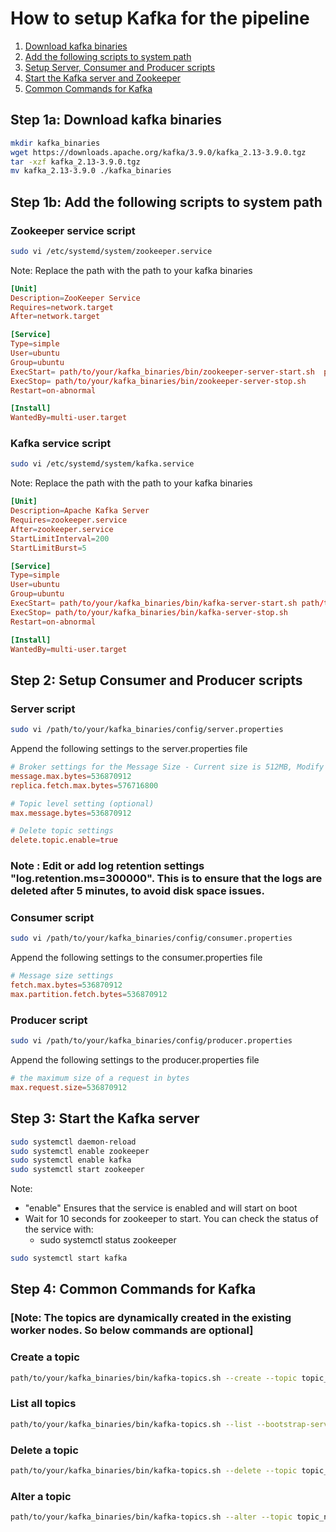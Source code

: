 # How to setup Kafka for the pipeline

1. [Download kafka binaries](#Step-1a-Download-kafka-binaries)
2. [Add the following scripts to system path](#Step-1b-Add-the-following-scripts-to-system-path)
3. [Setup Server, Consumer and Producer scripts](#Step-2-Setup-Server-Consumer-and-Producer-scripts)
4. [Start the Kafka server and Zookeeper](#Step-3-Start-the-Kafka-server-and-Zookeeper)
5. [Common Commands for Kafka](#Step-4-Common-Commands-for-Kafka)

## Step 1a: Download kafka binaries

```bash
mkdir kafka_binaries
wget https://downloads.apache.org/kafka/3.9.0/kafka_2.13-3.9.0.tgz
tar -xzf kafka_2.13-3.9.0.tgz
mv kafka_2.13-3.9.0 ./kafka_binaries
```

## Step 1b: Add the following scripts to system path

### Zookeeper service script
```bash
sudo vi /etc/systemd/system/zookeeper.service
```

Note: Replace the path with the path to your kafka binaries
```conf
[Unit]
Description=ZooKeeper Service
Requires=network.target
After=network.target

[Service]
Type=simple
User=ubuntu
Group=ubuntu
ExecStart= path/to/your/kafka_binaries/bin/zookeeper-server-start.sh  path/to/your/kafka_binaries/config/zookeeper.properties
ExecStop= path/to/your/kafka_binaries/bin/zookeeper-server-stop.sh
Restart=on-abnormal

[Install]
WantedBy=multi-user.target
```

### Kafka service script
```bash
sudo vi /etc/systemd/system/kafka.service
```
Note: Replace the path with the path to your kafka binaries
```conf
[Unit]
Description=Apache Kafka Server
Requires=zookeeper.service
After=zookeeper.service
StartLimitInterval=200
StartLimitBurst=5

[Service]
Type=simple
User=ubuntu
Group=ubuntu
ExecStart= path/to/your/kafka_binaries/bin/kafka-server-start.sh path/to/your/kafka_binaries/config/server.properties
ExecStop= path/to/your/kafka_binaries/bin/kafka-server-stop.sh
Restart=on-abnormal

[Install]
WantedBy=multi-user.target
```

## Step 2: Setup Consumer and Producer scripts

### Server script

```bash
sudo vi /path/to/your/kafka_binaries/config/server.properties
```

Append the following settings to the server.properties file
```conf
# Broker settings for the Message Size - Current size is 512MB, Modify as needed
message.max.bytes=536870912
replica.fetch.max.bytes=576716800

# Topic level setting (optional)
max.message.bytes=536870912

# Delete topic settings
delete.topic.enable=true
```
### Note : Edit or add log retention settings "log.retention.ms=300000". This is to ensure that the logs are deleted after 5 minutes, to avoid disk space issues.


### Consumer script

```bash
sudo vi /path/to/your/kafka_binaries/config/consumer.properties
```

Append the following settings to the consumer.properties file
```conf
# Message size settings
fetch.max.bytes=536870912
max.partition.fetch.bytes=536870912
```

### Producer script

```bash
sudo vi /path/to/your/kafka_binaries/config/producer.properties
```

Append the following settings to the producer.properties file
```conf
# the maximum size of a request in bytes
max.request.size=536870912
```

## Step 3: Start the Kafka server
```bash
sudo systemctl daemon-reload
sudo systemctl enable zookeeper
sudo systemctl enable kafka
sudo systemctl start zookeeper
```

Note: 
- "enable" Ensures that the service is enabled and will start on boot
- Wait for 10 seconds for zookeeper to start. You can check the status of the service with: 
    - sudo systemctl status zookeeper

```bash
sudo systemctl start kafka
```

## Step 4: Common Commands for Kafka 

### [Note: The topics are dynamically created in the existing worker nodes. So below commands are optional]

### Create a topic

```bash
path/to/your/kafka_binaries/bin/kafka-topics.sh --create --topic topic_name --bootstrap-server localhost:9092 --replication-factor 1 --partitions 1
```

### List all topics
```bash
path/to/your/kafka_binaries/bin/kafka-topics.sh --list --bootstrap-server localhost:9092
```

### Delete a topic
```bash
path/to/your/kafka_binaries/bin/kafka-topics.sh --delete --topic topic_name --bootstrap-server localhost:9092
```

### Alter a topic
```bash
path/to/your/kafka_binaries/bin/kafka-topics.sh --alter --topic topic_name --bootstrap-server localhost:9092 --partitions 2
```

